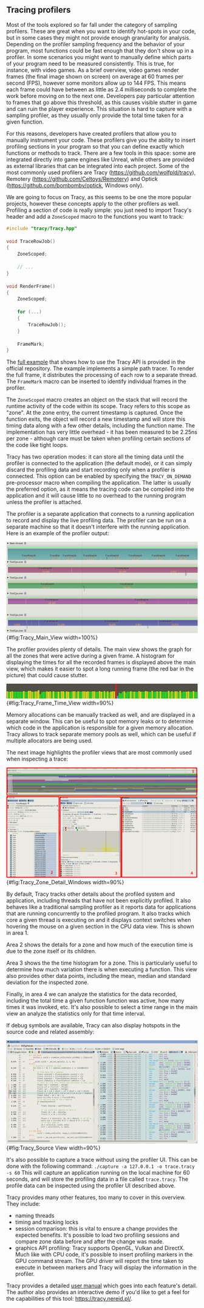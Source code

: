 ## Tracing profilers
Most of the tools explored so far fall under the category of sampling profilers. These are great when you want to identify hot-spots in your code, but in some cases they might not provide enough granularity for analysis. Depending on the profiler sampling frequency and the behavior of your program, most functions could be fast enough that they don't show up in a profiler. In some scenarios you might want to manually define which parts of your program need to be measured consistently. This is true, for instance, with video games. As a brief overview, video games render frames (the final image shown on screen) on average at 60 frames per second (FPS), however some monitors allow up to 144 FPS. This means each frame could have between as little as 2.4 milliseconds to complete the work before moving on to the next one. Developers pay particular attention to frames that go above this threshold, as this causes visible stutter in game and can ruin the player experience. This situation is hard to capture with a sampling profiler, as they usually only provide the total time taken for a given function.

For this reasons, developers have created profilers that allow you to manually instrument your code. These profilers give you the ability to insert profiling sections in your program so that you can define exactly which functions or methods to track. There are a few tools in this space: some are integrated directly into game engines like Unreal, while others are provided as external libraries that can be integrated into each project. Some of the most commonly used profilers are Tracy (https://github.com/wolfpld/tracy), Remotery (https://github.com/Celtoys/Remotery) and Optick (https://github.com/bombomby/optick, Windows only).

We are going to focus on Tracy, as this seems to be one the more popular projects, however these concepts apply to the other profilers as well. Profiling a section of code is really simple: you just need to import Tracy's header and add a `ZoneScoped` macro to the functions you want to track:

```c++
#include "tracy/Tracy.hpp"

void TraceRowJob()
{
    ZoneScoped;

    // ...
}

void RenderFrame()
{
    ZoneScoped;

    for (...)
    {
        TraceRowJob();
    }

    FrameMark;
}
```

The [full example](https://github.com/wolfpld/tracy/tree/master/examples/ToyPathTracer) that shows how to use the Tracy API is provided in the official repository. The example implements a simple path tracer. To render the full frame, it distributes the processing of each row to a separate thread. The `FrameMark` macro can be inserted to identify individual frames in the profiler.

The `ZoneScoped` macro creates an object on the stack that will record the runtime activity of the code within its scope. Tracy refers to this scope as "zone". At the zone entry, the current timestamp is captured. Once the function exits, the object will record a new timestamp and will store this timing data along with a few other details, including the function name. The implementation has very little overhead - it has been measured to be 2.25ns per zone - although care must be taken when profiling certain sections of the code like tight loops.

Tracy has two operation modes: it can store all the timing data until the profiler is connected to the application (the default mode), or it can simply discard the profiling data and start recording only when a profiler is connected. This option can be enabled by specifying the `TRACY_ON_DEMAND` pre-processor macro when compiling the application. The latter is usually the preferred option, as it means the tracing code can be compiled into the application and it will cause little to no overhead to the running program unless the profiler is attached.

The profiler is a separate application that connects to a running application to record and display the live profiling data. The profiler can be run on a separate machine so that it doesn't interfere with the running application. Here is an example of the profiler output:

![Tracy main view](../../img/tracy/profiler_main_crop.png){#fig:Tracy_Main_View width=100%}

The profiler provides plenty of details. The main view shows the graph for all the zones that were active during a given frame. A histogram for displaying the times for all the recorded frames is displayed above the main view, which makes it easier to spot a long running frame (the red bar in the picture) that could cause stutter.

![Tracy frame time view](../../img/tracy/profiler_frame_time.png){#fig:Tracy_Frame_Time_View width=90%}

Memory allocations can be manually tracked as well, and are displayed in a separate window. This can be useful to spot memory leaks or to determine which code in the application is responsible for a given memory allocation. Tracy allows to track separate memory pools as well, which can be useful if multiple allocators are being used.

The next image highlights the profiler views that are most commonly used when inspecting a trace:

![Tracy zone detail windows](../../img/tracy/windows.png){#fig:Tracy_Zone_Detail_Windows width=90%}

By default, Tracy tracks other details about the profiled system and application, including threads that have not been explicitly profiled. It also behaves like a traditional sampling profiler as it reports data for applications that are running concurrently to the profiled program. It also tracks which core a given thread is executing on and it displays context switches when hovering the mouse on a given section in the CPU data view. This is shown in area 1.

Area 2 shows the details for a zone and how much of the execution time is due to the zone itself or its children.

Area 3 shows the the time histogram for a zone. This is particularly useful to determine how much variation there is when executing a function. This view also provides other data points, including the mean, median and standard deviation for the inspected zone.

Finally, in area 4 we can analyze the statistics for the data recorded, including the total time a given function function was active, how many times it was invoked, etc. It's also possible to select a time range in the main view an analyze the statistics only for that time interval.

If debug symbols are available, Tracy can also display hotspots in the source code and related assembly:

![Tracy source view](../../img/tracy/profiler_assembler.png){#fig:Tracy_Source View width=90%}

It's also possible to capture a trace without using the profiler UI. This can be done with the following command:
`./capture -a 127.0.0.1 -o trace.tracy -s 60`
This will capture an application running on the local machine for 60 seconds, and will store the profiling data in a file called `trace.tracy`. The profile data can be inspected using the profiler UI described above.

Tracy provides many other features, too many to cover in this overview. They include:
- naming threads
- timing and tracking locks
- session comparison: this is vital to ensure a change provides the expected benefits. It's possible to load two profiling sessions and compare zone data before and after the change was made.
- graphics API profiling: Tracy supports OpenGL, Vulkan and DirectX. Much like with CPU code, it's possible to insert profiling markers in the GPU command stream. The GPU driver will report the time taken to execute in between markers and Tracy will display the information in the profiler.

Tracy provides a detailed [user manual](https://github.com/wolfpld/tracy/releases/download/v0.9/tracy.pdf) which goes into each feature's detail. The author also provides an interactive demo if you'd like to get a feel for the capabilities of this tool: https://tracy.nereid.pl/.
